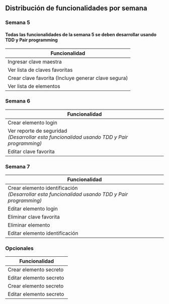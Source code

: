 ## Distribución de funcionalidades por semana

### Semana 5

#### Todas las funcionalidades de la semana 5 se deben desarrollar usando TDD y Pair programming
| Funcionalidad           | 
|-------------------------| 
|Ingresar clave maestra |
|Ver lista de claves favoritas |
|Crear clave favorita (Incluye generar clave segura) |
|Ver lista de elementos |

### Semana 6

| Funcionalidad           | 
|-------------------------| 
|Crear elemento login   |
|Ver reporte de seguridad <br> _(Desarrollar esta funcionalidad usando TDD y Pair programming)_ |
|Editar clave favorita |

### Semana 7

| Funcionalidad           | 
|-------------------------| 
|Crear elemento identificación <br> _(Desarrollar esta funcionalidad usando TDD y Pair programming)_ |
|Editar elemento login |
|Eliminar clave favorita |
|Eliminar elemento |
|Editar elemento identificación |

### Opcionales

| Funcionalidad           | 
|-------------------------| 
|Crear elemento secreto |
|Editar elemento secreto |
|Crear elemento secreto |
|Editar elemento secreto |
